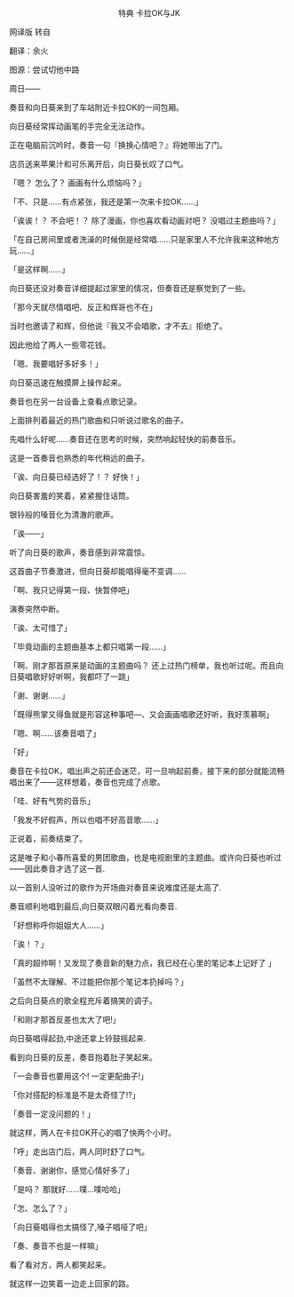 <p align="center">特典 卡拉OK与JK</p>

网译版 转自 

翻译：余火

图源：尝试切他中路

周日——

奏音和向日葵来到了车站附近卡拉OK的一间包厢。

向日葵经常挥动画笔的手完全无法动作。

正在电脑前沉吟时，奏音一句『换换心情吧？』将她带出了门。

店员送来苹果汁和可乐离开后，向日葵长叹了口气。

「嗯？ 怎么了？ 画画有什么烦恼吗？」

「不、只是……有点紧张，我还是第一次来卡拉OK……」

「诶诶！？ 不会吧！？ 除了漫画，你也喜欢看动画对吧？ 没唱过主题曲吗？」

「在自己房间里或者洗澡的时候倒是经常唱……只是家里人不允许我来这种地方玩……」

「是这样啊……」

向日葵还没对奏音详细提起过家里的情况，但奏音还是察觉到了一些。

「那今天就尽情唱吧、反正和辉哥也不在」

当时也邀请了和辉，但他说『我又不会唱歌，才不去』拒绝了。

因此他给了两人一些零花钱。

「嗯、我要唱好多好多！」

向日葵迅速在触摸屏上操作起来。

奏音也在另一台设备上查看点歌记录。

上面排列着最近的热门歌曲和只听说过歌名的曲子。

先唱什么好呢……奏音还在思考的时候，突然响起轻快的前奏音乐。

这是一首奏音也熟悉的年代稍远的曲子。

「诶、向日葵已经选好了！？ 好快！」

向日葵害羞的笑着，紧紧握住话筒。

银铃般的嗓音化为清澈的歌声。

「诶——」

听了向日葵的歌声，奏音感到非常震惊。

这首曲子节奏激进，但向日葵却能唱得毫不变调……

「啊、我只记得第一段、快暂停吧」

演奏突然中断。

「诶、太可惜了」

「毕竟动画的主题曲基本上都只唱第一段……」

「啊、刚才那首原来是动画的主题曲吗？ 还上过热门榜单，我也听过呢。而且向日葵唱歌好好听啊，我都吓了一跳」

「谢、谢谢……」

「既得熊掌又得鱼就是形容这种事吧—、又会画画唱歌还好听，我好羡慕啊」

「嗯、啊……该奏音唱了」

「好」

奏音在卡拉OK，唱出声之前还会迷茫，可一旦响起前奏，接下来的部分就能流畅唱出来了——这样想着，奏音也完成了点歌。

「哇、好有气势的音乐」

「我发不好假声，所以也唱不好高音歌……」

正说着，前奏结束了。

这是唯子和小春所喜爱的男团歌曲，也是电视剧里的主题曲。或许向日葵也听过——因此奏音才选了这一首.

以一首别人没听过的歌作为开场曲对奏音来说难度还是太高了.

奏音顺利地唱到最后,向日葵双眼闪着光看向奏音.

「好想称呼你姐姐大人……」

「诶！？」

「真的超帅啊！又发现了奏音新的魅力点，我已经在心里的笔记本上记好了 」

「虽然不太理解、不过能把你那个笔记本扔掉吗？」

之后向日葵点的歌全程充斥着搞笑的调子。

「和刚才那首反差也太大了吧!」

向日葵唱得起劲,中途还拿上铃鼓摇起来.

看到向日葵的反差，奏音抱着肚子笑起来。

「一会奏音也要用这个! 一定更配曲子!」

「你对搭配的标准是不是太奇怪了!?」

「奏音一定没问题的！」

就这样，两人在卡拉OK开心的唱了快两个小时。

「呼」走出店门后，两人同时舒了口气。

「奏音、谢谢你，感觉心情好多了」

「是吗？ 那就好……噗…噗哈哈」

「怎、怎么了？」

「向日葵唱得也太搞怪了,嗓子唱哑了吧」

「奏、奏音不也是一样嘛」

看了看对方，两人都笑起来。

就这样一边笑着一边走上回家的路。

